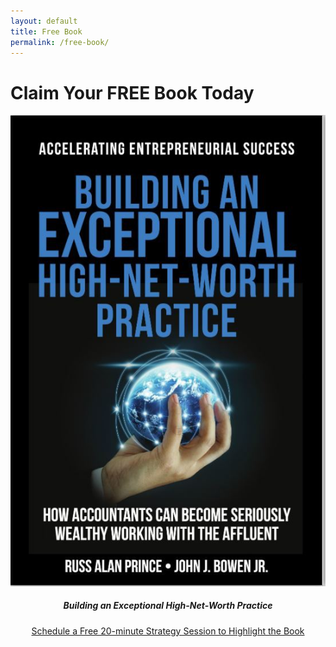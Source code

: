 ```yaml
---
layout: default
title: Free Book
permalink: /free-book/
---
```

<div class="center">
<h1 class="free-book">Claim Your FREE Book Today</h1>

<img src="/img/book.jpg" class="half-image"><br>
</div>

<center>
<h5 class="free-book-subtitle">Building an Exceptional High-Net-Worth Practice</h5>
<p class="readlink"><a href="https://calendly.com/phone2019calendar" target="_blank">Schedule a Free 20-minute Strategy Session to Highlight the Book</a></p>
</center>
